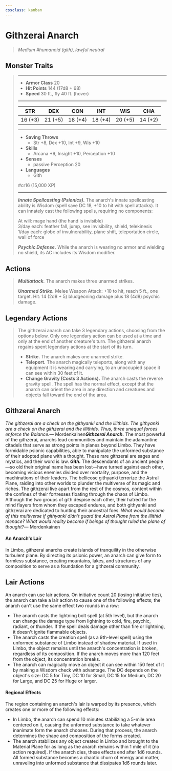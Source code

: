 ```yaml
---
cssclass: kanban
---
```


# Githzerai Anarch
>*Medium #humanoid (gith), lawful neutral*
## Monster Traits
>___
>- **Armor Class** 20
>- **Hit Points** 144 (17d8 + 68)
>- **Speed** 30 ft., fly 40 ft. (hover)
>___
>|STR|DEX|CON|INT|WIS|CHA|
>|:---:|:---:|:---:|:---:|:---:|:---:|
>|16 (+3)|21 (+5)|18 (+4)|18 (+4)|20 (+5)|14 (+2)|
>___
>- **Saving Throws**
>	 - Str +8, Dex +10, Int +9, Wis +10
>- **Skills**
>	 - Arcana +9, Insight +10, Perception +10
>- **Senses**
>	 - passive Perception 20
>- **Languages**
>	 - Gith
>
> #cr16 (15,000 XP)
>___
>***Innate Spellcasting (Psionics).*** The anarch's innate spellcasting ability is Wisdom (spell save DC 18, +10 to hit with spell attacks). It can innately cast the following spells, requiring no components:  
>
>At will: mage hand (the hand is invisible)  
>3/day each: feather fall, jump, see invisibility, shield, telekinesis  
>1/day each: globe of invulnerability, plane shift, teleportation circle, wall of force  
>
>
>***Psychic Defense.*** While the anarch is wearing no armor and wielding no shield, its AC includes its Wisdom modifier.  
>
## Actions
>***Multiattack.*** The anarch makes three unarmed strikes.  
>
>***Unarmed Strike.*** Melee Weapon Attack: +10 to hit, reach 5 ft., one target. Hit: 14 (2d8 + 5) bludgeoning damage plus 18 (4d8) psychic damage.  
>
## Legendary Actions
>The githzerai anarch can take 3 legendary actions, choosing from the options below. Only one legendary action can be used at a time and only at the end of another creature's turn. The githzerai anarch regains spent legendary actions at the start of its turn.
>
>- **Strike.**
> The anarch makes one unarmed strike.
>- **Teleport.**
> The anarch magically teleports, along with any equipment it is wearing and carrying, to an unoccupied space it can see within 30 feet of it.
>- **Change Gravity (Costs 3 Actions).**
> The anarch casts the reverse gravity spell. The spell has the normal effect, except that the anarch can orient the area in any direction and creatures and objects fall toward the end of the area.
## Githzerai Anarch
*The githzerai are a check on the githyanki and the illithids. The githyanki are a check on the githzerai and the illithids. Thus, three unequal forces enforce the Balance.*— Mordenkainen***Githzerai Anarch.*** The most powerful of the githzerai, anarchs lead communities and maintain the adamantine citadels that serve as strong points in planes beyond Limbo. They have formidable psionic capabilities, able to manipulate the unformed substance of their adopted plane with a thought. These rare githzerai are sages and mystics, and their word is law.
***Gith.*** The descendants of an ancient people—so old their original name has been lost—have turned against each other, becoming vicious enemies divided over mortality, purpose, and the machinations of their leaders. The bellicose githyanki terrorize the Astral Plane, raiding into other worlds to plunder the multiverse of its magic and riches. The githzerai live apart from the rest of the cosmos, content within the confines of their fortresses floating through the chaos of Limbo. Although the two groups of gith despise each other, their hatred for the mind flayers from whom they escaped endures, and both githyanki and githzerai are dedicated to hunting their ancestral foes.
*What would become of this multiverse if githyanki didn't guard the Astral Plane from the illithid menace? What would reality become if beings of thought ruled the plane of thought?*— Mordenkainen
#### An Anarch's Lair
In Limbo, githzerai anarchs create islands of tranquility in the otherwise turbulent plane. By directing its psionic power, an anarch can give form to formless substance, creating mountains, lakes, and structures of any composition to serve as a foundation for a githzerai community.
## Lair Actions
An anarch can use lair actions. On initiative count 20 (losing initiative ties), the anarch can take a lair action to cause one of the following effects; the anarch can't use the same effect two rounds in a row:
- The anarch casts the lightning bolt spell (at 5th level), but the anarch can change the damage type from lightning to cold, fire, psychic, radiant, or thunder. If the spell deals damage other than fire or lightning, it doesn't ignite flammable objects.
- The anarch casts the creation spell (as a 9th-level spell) using the unformed substance of Limbo instead of shadow material. If used in Limbo, the object remains until the anarch's concentration is broken, regardless of its composition. If the anarch moves more than 120 feet from the object, its concentration breaks.
- The anarch can magically move an object it can see within 150 feet of it by making a Wisdom check with advantage. The DC depends on the object's size: DC 5 for Tiny, DC 10 for Small, DC 15 for Medium, DC 20 for Large, and DC 25 for Huge or larger.
#### Regional Effects
The region containing an anarch's lair is warped by its presence, which creates one or more of the following effects:
- In Limbo, the anarch can spend 10 minutes stabilizing a 5-mile area centered on it, causing the unformed substance to take whatever inanimate form the anarch chooses. During that process, the anarch determines the shape and composition of the forms created.
- The anarch stabilizes any object created in Limbo and brought to the Material Plane for as long as the anarch remains within 1 mile of it (no action required).
If the anarch dies, these effects end after 1d6 rounds. All formed substance becomes a chaotic churn of energy and matter, unraveling into unformed substance that dissipates 1d6 rounds later.
